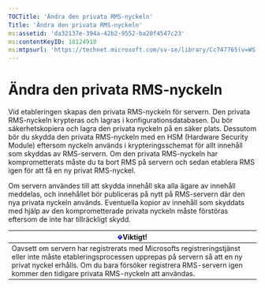 ```yaml
---
TOCTitle: 'Ändra den privata RMS-nyckeln'
Title: 'Ändra den privata RMS-nyckeln'
ms:assetid: 'da32137e-394a-42b2-9552-ba20f4547c23'
ms:contentKeyID: 18124910
ms:mtpsurl: 'https://technet.microsoft.com/sv-se/library/Cc747765(v=WS.10)'
---
```


Ändra den privata RMS-nyckeln
=============================

Vid etableringen skapas den privata RMS-nyckeln för servern. Den privata RMS-nyckeln krypteras och lagras i konfigurationsdatabasen. Du bör säkerhetskopiera och lagra den privata nyckeln på en säker plats. Dessutom bör du skydda den privata RMS-nyckeln med en HSM (Hardware Security Module) eftersom nyckeln används i krypteringsschemat för allt innehåll som skyddas av RMS-servern. Om den privata RMS-nyckeln har komprometterats måste du ta bort RMS på servern och sedan etablera RMS igen för att få en ny privat RMS-nyckel.

Om servern användes till att skydda innehåll ska alla ägare av innehåll meddelas, och innehållet bör publiceras på nytt på RMS-servern där den nya privata nyckeln används. Eventuella kopior av innehåll som skyddats med hjälp av den komprometterade privata nyckeln måste förstöras eftersom de inte har tillräckligt skydd.

| ![](images/Cc747765.Important(WS.10).gif)Viktigt!                                                                                                                                                                                             |
|----------------------------------------------------------------------------------------------------------------------------------------------------------------------------------------------------------------------------------------------------------------------------|
| Oavsett om servern har registrerats med Microsofts registreringstjänst eller inte måste etableringsprocessen upprepas på servern så att en ny privat nyckel erhålls. Om du bara försöker registrera RMS-servern igen kommer den tidigare privata RMS-nyckeln att användas. |
